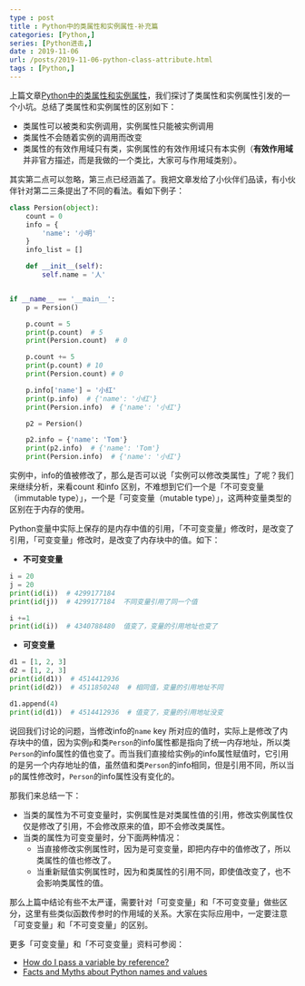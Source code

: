 ```yaml
---
type : post
title : Python中的类属性和实例属性-补充篇
categories: [Python,] 
series: [Python进击,]
date : 2019-11-06 
url: /posts/2019-11-06-python-class-attribute.html 
tags : [Python,]
---
```


上篇文章[Python中的类属性和实例属性](https://pylixm.cc/posts/2019-11-06-python-class-attribute.html)，我们探讨了类属性和实例属性引发的一个小坑。总结了类属性和实例属性的区别如下：

- 类属性可以被类和实例调用，实例属性只能被实例调用
- 类属性不会随着实例的调用而改变
- 类属性的有效作用域只有类，实例属性的有效作用域只有本实例（**有效作用域**并非官方描述，而是我做的一个类比，大家可与作用域类别）。

其实第二点可以忽略，第三点已经涵盖了。我把文章发给了小伙伴们品读，有小伙伴针对第二三条提出了不同的看法。看如下例子：

```python
class Persion(object):
    count = 0
    info = {
        'name': '小明'
    }
    info_list = []

    def __init__(self):
        self.name = '人'


if __name__ == '__main__':
    p = Persion()

    p.count = 5
    print(p.count)  # 5
    print(Persion.count)  # 0

    p.count += 5
    print(p.count) # 10
    print(Persion.count) # 0

    p.info['name'] = '小红'
    print(p.info)  # {'name': '小红'}
    print(Persion.info)  # {'name': '小红'}

    p2 = Persion()

    p2.info = {'name': 'Tom'}
    print(p2.info)  # {'name': 'Tom'}
    print(Persion.info)  # {'name': '小红'}

```

实例中，info的值被修改了，那么是否可以说「实例可以修改类属性」了呢？我们来继续分析，来看count 和info 区别，不难想到它们一个是「不可变变量（immutable type）」，一个是「可变变量（mutable type）」，这两种变量类型的区别在于内存的使用。

Python变量中实际上保存的是内存中值的引用，「不可变变量」修改时，是改变了引用，「可变变量」修改时，是改变了内存块中的值。如下：

- **不可变变量**

```python
i = 20
j = 20 
print(id(i))  # 4299177184
print(id(j))  # 4299177184  不同变量引用了同一个值

i +=1 
print(id(i))  # 4340788480  值变了，变量的引用地址也变了
```

- **可变变量**

```python
d1 = [1, 2, 3]
d2 = [1, 2, 3]
print(id(d1))  # 4514412936
print(id(d2))  # 4511850248  # 相同值，变量的引用地址不同

d1.append(4)
print(id(d1))  # 4514412936  # 值变了，变量的引用地址没变
```

说回我们讨论的问题，当修改info的`name` key 所对应的值时，实际上是修改了内存块中的值，因为实例`p`和类`Person`的info属性都是指向了统一内存地址，所以类`Person`的info属性的值也变了。而当我们直接给实例`p`的info属性赋值时，它引用的是另一个内存地址的值，虽然值和类`Person`的info相同，但是引用不同，所以当`p`的属性修改时，`Person`的info属性没有变化的。

那我们来总结一下：

- 当类的属性为不可变变量时，实例属性是对类属性值的引用，修改实例属性仅仅是修改了引用，不会修改原来的值，即不会修改类属性。
- 当类的属性为可变变量时，分下面两种情况：
  - 当直接修改实例属性时，因为是可变变量，即把内存中的值修改了，所以类属性的值也修改了。
  - 当重新赋值实例属性时，因为和类属性的引用不同，即使值改变了，也不会影响类属性的值。

那么上篇中结论有些不太严谨，需要针对「可变变量」和「不可变变量」做些区分，这里有些类似函数传参时的作用域的关系。大家在实际应用中，一定要注意「可变变量」和「不可变变量」的区别。

更多「可变变量」和「不可变变量」资料可参阅：

- [How do I pass a variable by reference?](https://stackoverflow.com/questions/986006/how-do-i-pass-a-variable-by-reference/986145#986145)
- [ Facts and Myths about Python names and values](https://www.youtube.com/watch?v=_AEJHKGk9ns)

